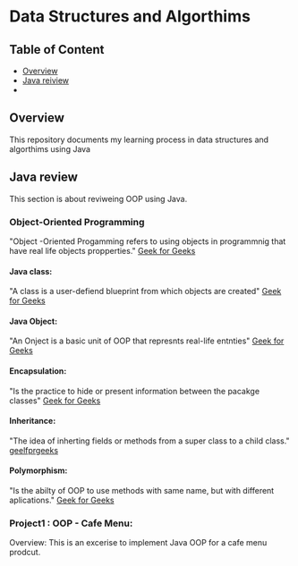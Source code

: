 # Data Structures and Algorthims

## Table of Content
- [Overview](#overview)
- [Java reiview](#Java-review)
- 

## Overview   

This repository documents my learning process in data structures and algorthims using Java



## Java review
This section is about reviweing OOP using Java.

### Object-Oriented Programming
"Object -Oriented Progamming refers to using objects in programmnig that have real life objects propperties." [Geek for Geeks](https://www.geeksforgeeks.org/object-oriented-programming-oops-concept-in-java/)

#### Java class: 
"A class is a user-defiend blueprint from which objects are created"  [Geek for Geeks](https://www.geeksforgeeks.org/object-oriented-programming-oops-concept-in-java/)

#### Java Object: 
"An Onject is a basic unit of OOP that represnts real-life entnties"  [Geek for Geeks](https://www.geeksforgeeks.org/object-oriented-programming-oops-concept-in-java/)


#### Encapsulation: 
"Is the practice  to hide or present information between the pacakge classes"  [Geek for Geeks](https://www.geeksforgeeks.org/object-oriented-programming-oops-concept-in-java/)


#### Inheritance: 
"The idea  of inherting fields or methods from a super class to a child class."  [geelfprgeeks](https://www.geeksforgeeks.org/object-oriented-programming-oops-concept-in-java/)


#### Polymorphism: 
"Is the abilty of OOP to use methods with same name, but with different aplications."  [Geek for Geeks](https://www.geeksforgeeks.org/object-oriented-programming-oops-concept-in-java/)


### Project1 : OOP - Cafe Menu:
Overview: This is an excerise to implement Java OOP for a cafe menu prodcut.

